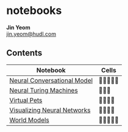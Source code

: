 # notebooks
**Jin Yeom**  
jin.yeom@hudl.com

## Contents
Notebook | Cells
-------- | ----------------------
[Neural Conversational Model](https://nbviewer.jupyter.org/github/jinyeom/notebooks/blob/master/Neural%20Conversational%20Model/Neural%20Conversational%20Model.ipynb) | :memo::memo::memo::memo::memo:
[Neural Turing Machines](https://nbviewer.jupyter.org/github/jinyeom/notebooks/blob/master/Neural%20Turing%20Machines/Neural%20Turing%20Machines.ipynb) | :memo::memo::memo:
[Virtual Pets](https://nbviewer.jupyter.org/github/jinyeom/notebooks/blob/master/Virtual%20Pets/Virtual%20Pets.ipynb) | :memo::memo::memo::memo:
[Visualizing Neural Networks](https://nbviewer.jupyter.org/github/jinyeom/notebooks/blob/master/Visualizing%20Neural%20Networks/Visualizing%20Neural%20Networks.ipynb) | :memo::memo::memo::memo:
[World Models](https://nbviewer.jupyter.org/github/jinyeom/notebooks/blob/master/World%20Models/World%20Models.ipynb) | :memo::memo::memo::memo::memo: